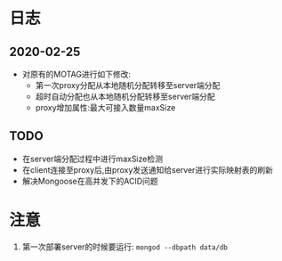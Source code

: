 # 日志

## 2020-02-25
- 对原有的MOTAG进行如下修改:
    - 第一次proxy分配从本地随机分配转移至server端分配
    - 超时自动分配也从本地随机分配转移至server端分配
    - proxy增加属性:最大可接入数量maxSize

## TODO
- 在server端分配过程中进行maxSize检测
- 在client连接至proxy后,由proxy发送通知给server进行实际映射表的刷新
- 解决Mongoose在高并发下的ACID问题


# 注意

1. 第一次部署server的时候要运行: `mongod --dbpath data/db`
